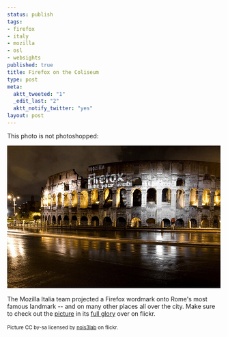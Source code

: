 ```yaml
--- 
status: publish
tags: 
- firefox
- italy
- mozilla
- osl
- websights
published: true
title: Firefox on the Coliseum
type: post
meta: 
  aktt_tweeted: "1"
  _edit_last: "2"
  aktt_notify_twitter: "yes"
layout: post
---
```

This photo is not photoshopped:

<a href="http://www.flickr.com/photos/nois3lab/4088072729/"><img src="/media/wp/2009/11/firefox-coliseum.jpg" alt="Colosseo" title="Colosseo" width="500" height="333" class="alignnone size-full wp-image-2467" /></a>

The Mozilla Italia team projected a Firefox wordmark onto Rome's most famous landmark -- and on many other places all over the city. Make sure to check out the <a href="http://www.flickr.com/photos/nois3lab/4088072729/">picture</a> in its <a href="http://www.flickr.com/photos/nois3lab/4088072729/sizes/o/">full glory</a> over on flickr.

<small>Picture CC by-sa licensed by <a href="http://www.flickr.com/photos/nois3lab/4088072729/">nois3lab</a> on flickr.</small>
